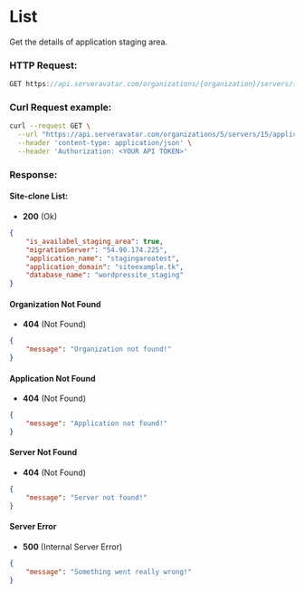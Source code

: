 # List

Get the details of application staging area.


### HTTP Request:

```js
GET https://api.serveravatar.com/organizations/{organization}/servers/{server}/applications/{application}/staging-area-detail
```

### Curl Request example:

```sh
curl --request GET \
  --url "https://api.serveravatar.com/organizations/5/servers/15/applications/88/staging-area-detail" \
  --header 'content-type: application/json' \
  --header 'Authorization: <YOUR API TOKEN>'
```

### Response:

#### Site-clone List:

- __200__ (Ok)

```json
{
    "is_availabel_staging_area": true,
    "migrationServer": "54.90.174.225",
    "application_name": "stagingareatest",
    "application_domain": "siteexample.tk",
    "database_name": "wordpressite_staging"
}
```

#### Organization Not Found
- __404__ (Not Found)

```json
{
    "message": "Organization not found!"
}
```

#### Application Not Found
- __404__ (Not Found)

```json
{
    "message": "Application not found!"
}
```

#### Server Not Found
- __404__ (Not Found)

```json
{
    "message": "Server not found!"
}
```

#### Server Error
- __500__ (Internal Server Error)
```json
{
    "message": "Something went really wrong!"
}
```